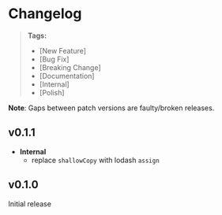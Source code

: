 # Changelog

> **Tags:**
> - [New Feature]
> - [Bug Fix]
> - [Breaking Change]
> - [Documentation]
> - [Internal]
> - [Polish]

**Note**: Gaps between patch versions are faulty/broken releases.

## v0.1.1

- **Internal**
  - replace `shallowCopy` with lodash `assign`

## v0.1.0

Initial release
